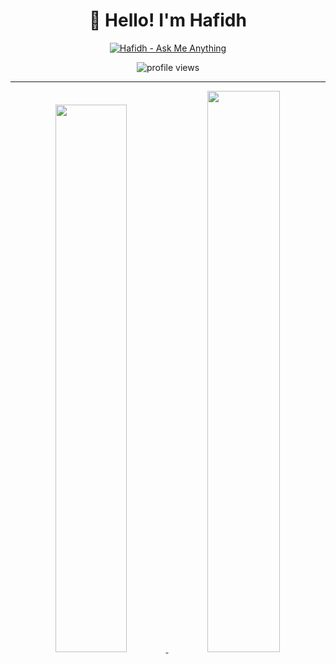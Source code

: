 <div align='center'>
  
  
  # 👋 Hello! I'm Hafidh  
  
  [![Hafidh - Ask Me Anything](https://img.shields.io/static/v1?label=Discussions&message=Ask%20Me%20Anything&color=green&style=for-the-badge&logo=github&logoColor=white)](https://github.com/hafidh7/hafidh7/discussions/new?category=ask-me-anything)
  
  <img src="https://gpvc.arturio.dev/hafidh7" alt="profile views"> 
  
</div>

---

<p align="center">
  
  <a href="https://github-readme-stats.vercel.app/api/top-langs/?username=hafidh7&count_private=true&theme=vue-dark&hide_langs_below=1&layout=compact">
  <img width="47.4%" src="https://github-readme-stats.vercel.app/api/top-langs/?username=hafidh7&count_private=true&theme=vue-dark&hide_langs_below=1&layout=compact" />
  </a>
  
  <a href="https://github-readme-stats.vercel.app/api?username=hafidh7&count_private=true&show_icons=true&theme=vue-dark">
  <img width="48%" src="https://github-readme-stats.vercel.app/api?username=hafidh7&show_icons=true&count_private=true&theme=vue-dark" />
  </a>
  
</p>


  
  
